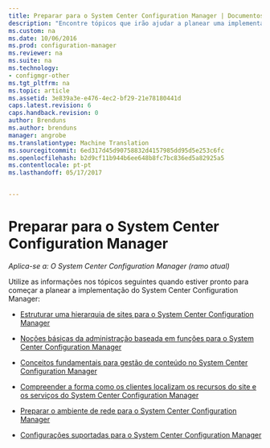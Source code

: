 ```yaml
---
title: Preparar para o System Center Configuration Manager | Documentos do Microsoft
description: "Encontre tópicos que irão ajudar a planear uma implementação do System Center Configuration Manager."
ms.custom: na
ms.date: 10/06/2016
ms.prod: configuration-manager
ms.reviewer: na
ms.suite: na
ms.technology:
- configmgr-other
ms.tgt_pltfrm: na
ms.topic: article
ms.assetid: 3e839a3e-e476-4ec2-bf29-21e78180441d
caps.latest.revision: 6
caps.handback.revision: 0
author: Brenduns
ms.author: brenduns
manager: angrobe
ms.translationtype: Machine Translation
ms.sourcegitcommit: 6ed317d45d90758832d4157985dd95d5e253c6fc
ms.openlocfilehash: b2d9cf11b944b6ee648b8fc7bc836ed5a82925a5
ms.contentlocale: pt-pt
ms.lasthandoff: 05/17/2017


---
```

# <a name="get-ready-for-system-center-configuration-manager"></a>Preparar para o System Center Configuration Manager

*Aplica-se a: O System Center Configuration Manager (ramo atual)*

Utilize as informações nos tópicos seguintes quando estiver pronto para começar a planear a implementação do System Center Configuration Manager:  


  -   [Estruturar uma hierarquia de sites para o System Center Configuration Manager](../../core/plan-design/hierarchy/design-a-hierarchy-of-sites.md)  

  -   [Noções básicas da administração baseada em funções para o System Center Configuration Manager](../../core/understand/fundamentals-of-role-based-administration.md)  

  -   [Conceitos fundamentais para gestão de conteúdo no System Center Configuration Manager](../../core/plan-design/hierarchy/fundamental-concepts-for-content-management.md)  

  -   [Compreender a forma como os clientes localizam os recursos do site e os serviços do System Center Configuration Manager](../../core/plan-design/hierarchy/understand-how-clients-find-site-resources-and-services.md)  

-   [Preparar o ambiente de rede para o System Center Configuration Manager](/sccm/core/plan-design/network/configure-firewalls-ports-domains)  

-   [Configurações suportadas para o System Center Configuration Manager](../../core/plan-design/configs/supported-configurations.md)  

